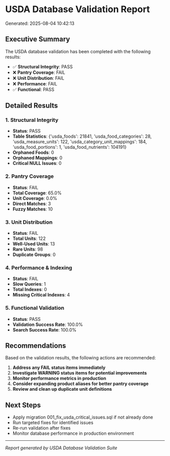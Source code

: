 # USDA Database Validation Report

Generated: 2025-08-04 10:42:13

## Executive Summary

The USDA database validation has been completed with the following results:

- ✅ **Structural Integrity**: PASS
- ❌ **Pantry Coverage**: FAIL
- ❌ **Unit Distribution**: FAIL
- ❌ **Performance**: FAIL
- ✅ **Functional**: PASS


## Detailed Results

### 1. Structural Integrity

- **Status**: PASS
- **Table Statistics**: {'usda_foods': 21841, 'usda_food_categories': 28, 'usda_measure_units': 122, 'usda_category_unit_mappings': 184, 'usda_food_portions': 1, 'usda_food_nutrients': 104191}
- **Orphaned Foods**: 0
- **Orphaned Mappings**: 0
- **Critical NULL Issues**: 0

### 2. Pantry Coverage
- **Status**: FAIL
- **Total Coverage**: 65.0%
- **Unit Coverage**: 0.0%
- **Direct Matches**: 3
- **Fuzzy Matches**: 10

### 3. Unit Distribution
- **Status**: FAIL
- **Total Units**: 122
- **Well-Used Units**: 13
- **Rare Units**: 98
- **Duplicate Groups**: 0

### 4. Performance & Indexing
- **Status**: FAIL
- **Slow Queries**: 1
- **Total Indexes**: 0
- **Missing Critical Indexes**: 4

### 5. Functional Validation
- **Status**: PASS
- **Validation Success Rate**: 100.0%
- **Search Success Rate**: 100.0%


## Recommendations

Based on the validation results, the following actions are recommended:

1. **Address any FAIL status items immediately**
2. **Investigate WARNING status items for potential improvements**
3. **Monitor performance metrics in production**
4. **Consider expanding product aliases for better pantry coverage**
5. **Review and clean up duplicate unit definitions**

## Next Steps

- Apply migration 001_fix_usda_critical_issues.sql if not already done
- Run targeted fixes for identified issues
- Re-run validation after fixes
- Monitor database performance in production environment

---
*Report generated by USDA Database Validation Suite*
